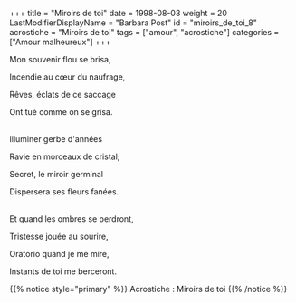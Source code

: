 +++
title = "Miroirs de toi"
date = 1998-08-03
weight = 20
LastModifierDisplayName = "Barbara Post"
id = "miroirs_de_toi_8"
acrostiche = "Miroirs de toi"
tags = ["amour", "acrostiche"]
categories = ["Amour malheureux"]
+++

Mon souvenir flou se brisa,

Incendie au cœur du naufrage,

Rêves, éclats de ce saccage

Ont tué comme on se grisa.

 \
Illuminer gerbe d'années

Ravie en morceaux de cristal;

Secret, le miroir germinal

Dispersera ses fleurs fanées.

 \
Et quand les ombres se perdront,

Tristesse jouée au sourire,

Oratorio quand je me mire,

Instants de toi me berceront.

{{% notice style="primary" %}}
Acrostiche : Miroirs de toi
{{% /notice %}}
